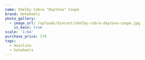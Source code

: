 ```yaml
---
name: Shelby Cobra "Daytona" Coupe
brand: Hotwheels
photo_gallery:
  - image_url: /uploads/diecast/shelby-cobra-daytona-coupe.jpg
    is_main: true
scale: '1:64'
purchase_price: 179
tags:
  - mainline
  - hotwheels
---
```



